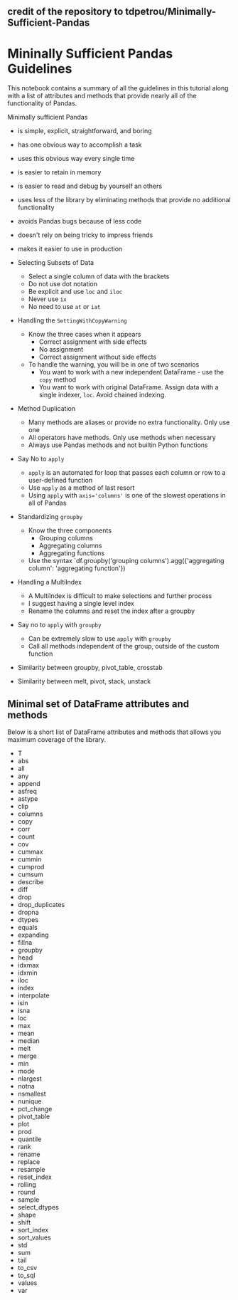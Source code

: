 ## credit of the repository to tdpetrou/Minimally-Sufficient-Pandas

# Mininally Sufficient Pandas Guidelines

This notebook contains a summary of all the guidelines in this tutorial along with a list of attributes and methods that provide nearly all of the functionality of Pandas.

Minimally sufficient Pandas
* is simple, explicit, straightforward, and boring
* has one obvious way to accomplish a task
* uses this obvious way every single time
* is easier to retain in memory
* is easier to read and debug by yourself an others
* uses less of the library by eliminating methods that provide no additional functionality
* avoids Pandas bugs because of less code
* doesn't rely on being tricky to impress friends
* makes it easier to use in production

* Selecting Subsets of Data
    * Select a single column of data with the brackets
    * Do not use dot notation
    * Be explicit and use `loc` and `iloc`
    * Never use `ix`
    * No need to use `at` or `iat`
* Handling the `SettingWithCopyWarning`
    * Know the three cases when it appears
        * Correct assignment with side effects
        * No assignment
        * Correct assignment without side effects
    * To handle the warning, you will be in one of two scenarios
        * You want to work with a new independent DataFrame - use the `copy` method
        * You want to work with original DataFrame. Assign data with a single indexer, `loc`. Avoid chained indexing.
* Method Duplication
    * Many methods are aliases or provide no extra functionality. Only use one
    * All operators have methods. Only use methods when necessary 
    * Always use Pandas methods and not builtin Python functions
* Say No to `apply`
    * `apply` is an automated for loop that passes each column or row to a user-defined function
    * Use `apply` as a method of last resort
    * Using `apply` with `axis='columns'` is one of the slowest operations in all of Pandas
* Standardizing `groupby`
    * Know the three components
        * Grouping columns
        * Aggregating columns
        * Aggregating functions
    * Use the syntax `df.groupby('grouping columns').agg({'aggregating column': 'aggregating function'})
* Handling a MultiIndex
    * A MultiIndex is difficult to make selections and further process
    * I suggest having a single level index
    * Rename the columns and reset the index after a groupby
* Say no to `apply` with `groupby`
    * Can be extremely slow to use `apply` with `groupby`
    * Call all methods independent of the group, outside of the custom function
* Similarity between groupby, pivot_table, crosstab
* Similarity between melt, pivot, stack, unstack

## Minimal set of DataFrame attributes and methods
Below is a short list of DataFrame attributes and methods that allows you maximum coverage of the library.

* T
* abs
* all
* any
* append
* asfreq
* astype
* clip
* columns
* copy
* corr
* count
* cov
* cummax
* cummin
* cumprod
* cumsum
* describe
* diff
* drop
* drop_duplicates
* dropna
* dtypes
* equals
* expanding
* fillna
* groupby
* head
* idxmax
* idxmin
* iloc
* index
* interpolate
* isin
* isna
* loc
* max
* mean
* median
* melt
* merge
* min
* mode
* nlargest
* notna
* nsmallest
* nunique
* pct_change
* pivot_table
* plot
* prod
* quantile
* rank
* rename
* replace
* resample
* reset_index
* rolling
* round
* sample
* select_dtypes
* shape
* shift
* sort_index
* sort_values
* std
* sum
* tail
* to_csv
* to_sql
* values
* var

[1]: http://www.globalbigdataconference.com/santa-clara/3rd-annual-global-artificial-intelligence-conference-108/speaker-details/theodore-petrou-73077.html
